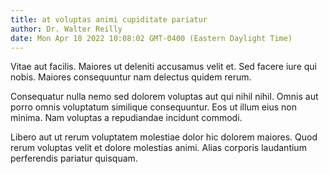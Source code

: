 ```yaml
---
title: at voluptas animi cupiditate pariatur
author: Dr. Walter Reilly
date: Mon Apr 18 2022 10:08:02 GMT-0400 (Eastern Daylight Time)
---
```

Vitae aut facilis. Maiores ut deleniti accusamus velit et. Sed facere iure qui nobis. Maiores consequuntur nam delectus quidem rerum.

 Consequatur nulla nemo sed dolorem voluptas aut qui nihil nihil. Omnis aut porro omnis voluptatum similique consequuntur. Eos ut illum eius non minima. Nam voluptas a repudiandae incidunt commodi.

 Libero aut ut rerum voluptatem molestiae dolor hic dolorem maiores. Quod rerum voluptas velit et dolore molestias animi. Alias corporis laudantium perferendis pariatur quisquam.